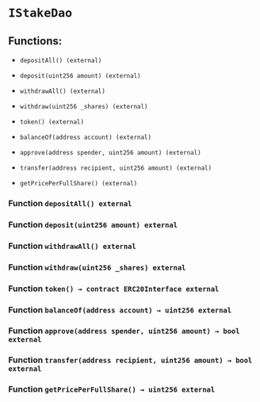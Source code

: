 # `IStakeDao`

## Functions:

- `depositAll() (external)`

- `deposit(uint256 amount) (external)`

- `withdrawAll() (external)`

- `withdraw(uint256 _shares) (external)`

- `token() (external)`

- `balanceOf(address account) (external)`

- `approve(address spender, uint256 amount) (external)`

- `transfer(address recipient, uint256 amount) (external)`

- `getPricePerFullShare() (external)`

### Function `depositAll() external`

### Function `deposit(uint256 amount) external`

### Function `withdrawAll() external`

### Function `withdraw(uint256 _shares) external`

### Function `token() → contract ERC20Interface external`

### Function `balanceOf(address account) → uint256 external`

### Function `approve(address spender, uint256 amount) → bool external`

### Function `transfer(address recipient, uint256 amount) → bool external`

### Function `getPricePerFullShare() → uint256 external`
